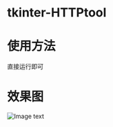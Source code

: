 # tkinter-HTTPtool

# 使用方法
直接运行即可

# 效果图
![Image text](https://github.com/PythonerKK/Guangzhou-Subway-Shortest-Path/blob/master/description.png)
